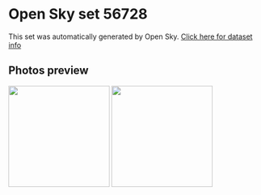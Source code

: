 # Open Sky set 56728
This set was automatically generated by Open Sky.
[Click here for dataset info](https://github.com/awesomelewis2007/opensky/blob/master/dataset/56728/info.json)
## Photos preview
<img src="https://raw.githubusercontent.com/awesomelewis2007/opensky/master/dataset/56728/photos.gif" width="200px"/>
<img src="https://raw.githubusercontent.com/awesomelewis2007/opensky/master/dataset/56728/photos_bw.gif" width="200px"/>
